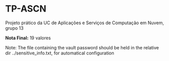 # TP-ASCN
Projeto prático da UC de Aplicações e Serviços de Computação em Nuvem, grupo 13

**Nota Final:** 19 valores


Note: The file containing the vault password should be held in the relative dir ../sensitive_info.txt, for automatical configuration

